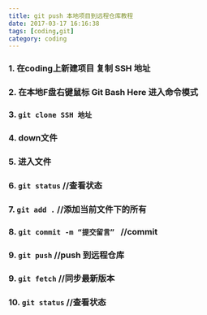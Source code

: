 ```yaml
---
title: git push 本地项目到远程仓库教程
date: 2017-03-17 16:16:38
tags: [coding,git]
category: coding
---
```


### 1. 在coding上新建项目 复制 SSH 地址

### 2. 在本地F盘右键鼠标 Git Bash Here 进入命令模式

###  3. `git clone SSH 地址`

###  4. down文件

###  5. 进入文件

###  6. `git status`  //查看状态

###  7. `git add .`  //添加当前文件下的所有

###  8. `git commit -m “提交留言” `  //commit

###  9. `git push`  //push 到远程仓库

###  9. `git fetch`  //同步最新版本

###  10. `git status`  //查看状态


